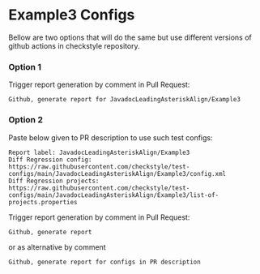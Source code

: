 # Example3 Configs

Bellow are two options that will do the same but use different versions
of github actions in checkstyle repository.


### Option 1
Trigger report generation by comment in Pull Request:
```
Github, generate report for JavadocLeadingAsteriskAlign/Example3
```

### Option 2

Paste below given to PR description to use such test configs:
```
Report label: JavadocLeadingAsteriskAlign/Example3
Diff Regression config: https://raw.githubusercontent.com/checkstyle/test-configs/main/JavadocLeadingAsteriskAlign/Example3/config.xml
Diff Regression projects: https://raw.githubusercontent.com/checkstyle/test-configs/main/JavadocLeadingAsteriskAlign/Example3/list-of-projects.properties
```

Trigger report generation by comment in Pull Request:
```
Github, generate report
```
or as alternative by comment
```
Github, generate report for configs in PR description
```
